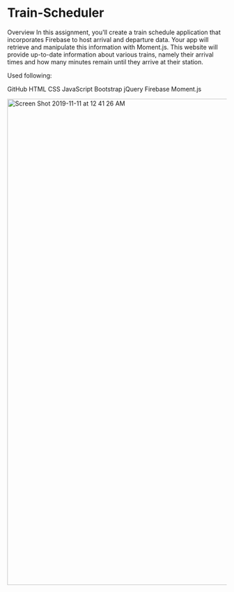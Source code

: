 # Train-Scheduler

Overview
In this assignment, you'll create a train schedule application that incorporates Firebase to host arrival and departure data. Your app will retrieve and manipulate this information with Moment.js. This website will provide up-to-date information about various trains, namely their arrival times and how many minutes remain until they arrive at their station.

Used following:

GitHub
HTML
CSS
JavaScript
Bootstrap 
jQuery
Firebase 
Moment.js

<img width="1113" alt="Screen Shot 2019-11-11 at 12 41 26 AM" src="https://user-images.githubusercontent.com/42060484/68573193-1409bf80-041c-11ea-87ce-1e3a6c7a4541.png">
